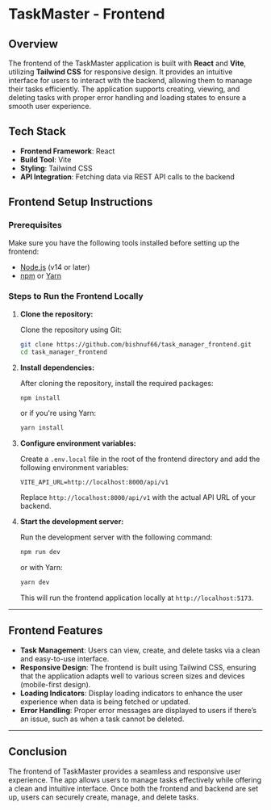 # TaskMaster - Frontend

## Overview

The frontend of the TaskMaster application is built with **React** and **Vite**, utilizing **Tailwind CSS** for responsive design. It provides an intuitive interface for users to interact with the backend, allowing them to manage their tasks efficiently. The application supports creating, viewing, and deleting tasks with proper error handling and loading states to ensure a smooth user experience.

## Tech Stack

- **Frontend Framework**: React
- **Build Tool**: Vite
- **Styling**: Tailwind CSS
- **API Integration**: Fetching data via REST API calls to the backend

## Frontend Setup Instructions

### Prerequisites

Make sure you have the following tools installed before setting up the frontend:

- [Node.js](https://nodejs.org/) (v14 or later)
- [npm](https://www.npmjs.com/) or [Yarn](https://yarnpkg.com/)

### Steps to Run the Frontend Locally

1. **Clone the repository:**

   Clone the repository using Git:

   ```bash
   git clone https://github.com/bishnuf66/task_manager_frontend.git
   cd task_manager_frontend
   ```

2. **Install dependencies:**

   After cloning the repository, install the required packages:

   ```bash
   npm install
   ```

   or if you're using Yarn:

   ```bash
   yarn install
   ```

3. **Configure environment variables:**

   Create a `.env.local` file in the root of the frontend directory and add the following environment variables:

   ```env
   VITE_API_URL=http://localhost:8000/api/v1
   ```

   Replace `http://localhost:8000/api/v1` with the actual API URL of your backend.

4. **Start the development server:**

   Run the development server with the following command:

   ```bash
   npm run dev
   ```

   or with Yarn:

   ```bash
   yarn dev
   ```

   This will run the frontend application locally at `http://localhost:5173`.

---

## Frontend Features

- **Task Management**: Users can view, create, and delete tasks via a clean and easy-to-use interface.
- **Responsive Design**: The frontend is built using Tailwind CSS, ensuring that the application adapts well to various screen sizes and devices (mobile-first design).
- **Loading Indicators**: Display loading indicators to enhance the user experience when data is being fetched or updated.
- **Error Handling**: Proper error messages are displayed to users if there’s an issue, such as when a task cannot be deleted.

---

## Conclusion

The frontend of TaskMaster provides a seamless and responsive user experience. The app allows users to manage tasks effectively while offering a clean and intuitive interface. Once both the frontend and backend are set up, users can securely create, manage, and delete tasks.

